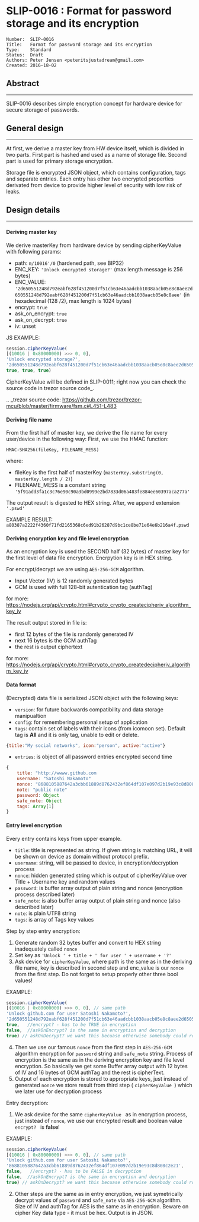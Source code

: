# SLIP-0016 : Format for password storage and its encryption

```
Number:  SLIP-0016
Title:   Format for password storage and its encryption
Type:    Standard
Status:  Draft
Authors: Peter Jensen <peteritsjustadream@gmail.com>
Created: 2016-18-02
```

## Abstract
------
SLIP-0016 describes simple encryption concept for hardware device for secure storage of passwords.


## General design
------
At first, we derive a master key from HW device itself, which is divided in two parts.
First part is hashed and used as a name of storage file.
Second part is used for primary storage encryption.

Storage file is encrypted JSON object, which contains configuration, tags and separate entries. Each entry has other two encrypted properties derivated from  device to provide higher level of security with low risk of leaks.


## Design details
------
#### Deriving master key

We derive masterKey from hardware device by sending cipherKeyValue with following params:
- path: ```m/10016'/0``` (hardened path, see BIP32)
- ENC_KEY: ```'Unlock encrypted storage?'``` (max length message is 256 bytes)
- ENC_VALUE: ```'2d650551248d792eabf628f451200d7f51cb63e46aadcbb1038aacb05e8c8aee2d650551248d792eabf628f451200d7f51cb63e46aadcbb1038aacb05e8c8aee'``` (in hexadecimal (128 /2), max length is 1024 bytes)
- encrypt: ```true```
- ask_on_encrypt: ```true```
- ask_on_decrypt: ```true```
- iv: unset

JS EXAMPLE:
```javascript
session.cipherKeyValue(
[(10016 | 0x80000000) >>> 0, 0],
'Unlock encrypted storage?',
'2d650551248d792eabf628f451200d7f51cb63e46aadcbb1038aacb05e8c8aee2d650551248d792eabf628f451200d7f51cb63e46aadcbb1038aacb05e8c8aee',
true, true, true)
```
CipherKeyValue will be defined in SLIP-0011; right now you can check the source code in trezor source code_.

.. _trezor source code: https://github.com/trezor/trezor-mcu/blob/master/firmware/fsm.c#L451-L483


#### Deriving file name

From the first half of master key, we derive the file name for every user/device in the following way:
First, we use the HMAC function:

```HMAC-SHA256(fileKey, FILENAME_MESS)```

where:
-	fileKey is the first half of masterKey
	(```masterKey.substring(0, masterKey.length / 2)```)
-	FILENAME_MESS is a constant string ```'5f91add3fa1c3c76e90c90a3bd0999e2bd7833d06a483fe884ee60397aca277a'```

The output result is digested to HEX string. After, we append extension ```'.pswd'```

EXAMPLE RESULT: ```a80387a2222f4360f71fd2165368c6ed91b26287d9bc1ce8be71e64e6b216a4f.pswd```


#### Deriving encryption key and file level encryption

As an encryption key is used the SECOND half (32 bytes) of master key for the first level of data file encryption. Encrpytion key is in HEX string.

For encrypt/decrypt we are using ```AES-256-GCM``` algorithm.

- Input Vector (IV) is 12 randomly generated bytes
- GCM is used with full 128-bit autentication tag (authTag)

for more: https://nodejs.org/api/crypto.html#crypto_crypto_createcipheriv_algorithm_key_iv

The result output stored in file is:
- first 12 bytes of the file is randomly generated IV
- next 16 bytes is the GCM authTag
- the rest is output ciphertext

for more: https://nodejs.org/api/crypto.html#crypto_crypto_createdecipheriv_algorithm_key_iv


#### Data format

(Decrypted) data file is serialized JSON object with the following keys:

- ```version```: for future backwards compatibility and data storage manipualtion
- ```config```: for remembering personal setup of application
- ```tags```: contain set of labels with their icons (from icomoon set). Default tag is **All** and it is only tag, unable to edit or delete. 
```javascript
{title:"My social networks", icon:"person", active:"active"}
```
- ```entries```: is object of all password entries encrypted second time
```javascript
{
    title: "http://wwww.github.com
    username: "Satoshi Nakamoto"
	nonce: "8688105887642a3cbb61889d8762432ef864df107e097d2b19e93c8d808c2e21"
    note: "public note"
    password: Object
    safe_note: Object
    tags: Array[1]
}
```

#### Entry level encryption

Every entry contains keys from upper example.
 - ```title```: title is represented as string. If given string is matching URL, it will be shown on device as domain without protocol prefix. 
 - ```username```: string, will be passed to device, in encryption/decryption process
 - ```nonce```: hidden generated string which is output of cipherKeyValue over Title + Username key and random values
 - ```password```: is buffer array output of plain string and nonce (encryption process described later)
 - ```safe_note```: is also buffer array output of plain string and nonce (also described later) 
 - ```note```: is plain UTF8 string
 - ```tags```: is array of Tags key values
 
Step by step entry encryption:
1. Generate random 32 bytes buffer and convert to HEX string inadequately called ```nonce```
2. Set key as ```'Unlock ' + title + ' for user ' + username + '?'```
3. Ask device for ```cipherKeyValue```, where path is the same as in the deriving file name, key is described in second step and enc_value is our ```nonce``` from the first step. Do not forget to setup properly other three bool values!

EXAMPLE: 
```javascript
session.cipherKeyValue(
[(10016 | 0x80000000) >>> 0, 0], // same path
'Unlock github.com for user Satoshi Nakamoto?',
'2d650551248d792eabf628f451200d7f51cb63e46aadcbb1038aacb05e8c8aee2d650551248d792eabf628f451200d7f51cb63e46aadcbb1038aacb05e8c8aee',
true,   //encrypt? - has to be TRUE in encryption
false,  //askOnEncrypt? is the same in encryption and decryption
true) // askOnDecrypt? we want this becuase otherwise somebody could rob us!
```

4. Then we use our famous ```nonce``` from the first step in ```AES-256-GCM``` algorithm encryption for ```password``` string and ```safe_note``` string. Process of encryption is the same as in the deriving encryption key and file level encryption. So basically we get some Buffer array output with 12 bytes of IV and 16 bytes of GCM authTag and the rest is cipherText.
5. Output of each encryption is stored to appropriate keys, just instead of generated ```nonce``` we store result from third step ( ```cipherKeyValue ```) which we later use for decryption process

Entry decryption:
1. We ask device for the same  ```cipherKeyValue ``` as in encryption process, just instead of  ```nonce```, we use our encrypted result and boolean value  ```encrypt? ``` is **false**!

EXAMPLE: 
```javascript
session.cipherKeyValue(
[(10016 | 0x80000000) >>> 0, 0], // same path
'Unlock github.com for user Satoshi Nakamoto?',
'8688105887642a3cbb61889d8762432ef864df107e097d2b19e93c8d808c2e21',
false,   //encrypt? - has to be FALSE in decryption
false,  //askOnEncrypt? is the same in encryption and decryption
true) // askOnDecrypt? we want this becuase otherwise somebody could rob us!
```
2. Other steps are the same as in entry encryption, we just symetrically decrypt values of   ```password``` and  ```safe_note``` via ```AES-256-GCM``` algorithm. Size of IV and authTag for AES is the same as in encryption. Beware on cipher Key data type - it must be hex. Output is in JSON.




